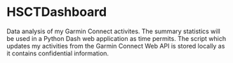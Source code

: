 # HSCTDashboard
Data analysis of my Garmin Connect activites. The summary statistics will be used in a Python Dash web application as time permits. The script which updates my activities from the Garmin Connect Web API is stored locally as it contains confidential information.
